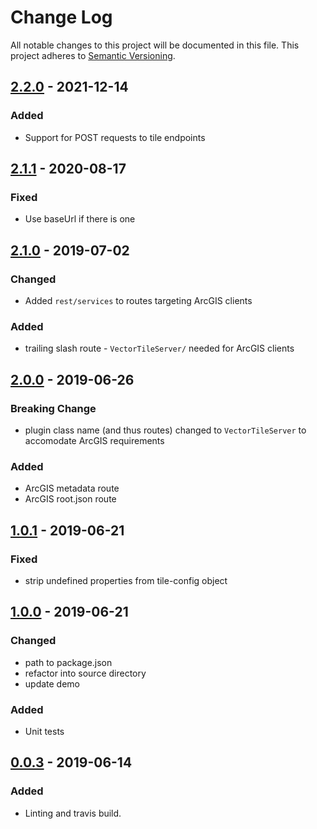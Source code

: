 # Change Log
All notable changes to this project will be documented in this file.
This project adheres to [Semantic Versioning](http://semver.org/).

## [2.2.0] - 2021-12-14
### Added
* Support for POST requests to tile endpoints

## [2.1.1] - 2020-08-17
### Fixed
* Use baseUrl if there is one

## [2.1.0] - 2019-07-02
### Changed
* Added `rest/services` to routes targeting ArcGIS clients

### Added
* trailing slash route - `VectorTileServer/` needed for ArcGIS clients

## [2.0.0] - 2019-06-26
### Breaking Change
* plugin class name (and thus routes) changed to `VectorTileServer` to accomodate ArcGIS requirements

### Added
* ArcGIS metadata route
* ArcGIS root.json route

## [1.0.1] - 2019-06-21
### Fixed
* strip undefined properties from tile-config object

## [1.0.0] - 2019-06-21
### Changed
* path to package.json
* refactor into source directory
* update demo

### Added
* Unit tests

## [0.0.3] - 2019-06-14
### Added
* Linting and travis build.

[2.2.0]: https://github.com/koopjs/koop-output-vector-tiles/compare/v2.1.1...v2.2.0
[2.1.1]: https://github.com/koopjs/koop-output-vector-tiles/compare/v2.1.0...v2.1.1
[2.1.0]: https://github.com/koopjs/koop-output-vector-tiles/compare/v2.0.0...v2.1.0
[2.0.0]: https://github.com/koopjs/koop-output-vector-tiles/compare/v1.0.1...v2.0.0
[1.0.1]: https://github.com/koopjs/koop-output-vector-tiles/compare/v1.0.0...v1.0.1
[1.0.0]: https://github.com/koopjs/koop-output-vector-tiles/compare/v0.0.3...v1.0.0
[0.0.3]: https://github.com/koopjs/koop-output-vector-tiles/releases/tag/v0.0.3
